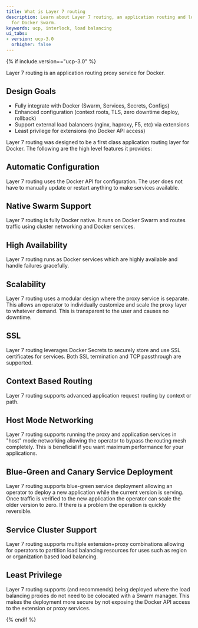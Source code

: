 ```yaml
---
title: What is Layer 7 routing
description: Learn about Layer 7 routing, an application routing and load balancing system
  for Docker Swarm.
keywords: ucp, interlock, load balancing
ui_tabs:
- version: ucp-3.0
  orhigher: false
---
```


{% if include.version=="ucp-3.0" %}

Layer 7 routing is an application routing proxy service for Docker.

## Design Goals

- Fully integrate with Docker (Swarm, Services, Secrets, Configs)
- Enhanced configuration (context roots, TLS, zero downtime deploy, rollback)
- Support external load balancers (nginx, haproxy, F5, etc) via extensions
- Least privilege for extensions (no Docker API access)

Layer 7 routing was designed to be a first class application routing layer for Docker.
The following are the high level features it provides:

## Automatic Configuration
Layer 7 routing uses the Docker API for configuration. The user does not have to manually
update or restart anything to make services available.

## Native Swarm Support
Layer 7 routing is fully Docker native.  It runs on Docker Swarm and routes traffic using
cluster networking and Docker services.

## High Availability
Layer 7 routing runs as Docker services which are highly available and handle failures gracefully.

## Scalability
Layer 7 routing uses a modular design where the proxy service is separate.  This allows an
operator to individually customize and scale the proxy layer to whatever demand.  This is
transparent to the user and causes no downtime.

## SSL
Layer 7 routing leverages Docker Secrets to securely store and use SSL certificates for services.  Both
SSL termination and TCP passthrough are supported.

## Context Based Routing
Layer 7 routing supports advanced application request routing by context or path.

## Host Mode Networking
Layer 7 routing supports running the proxy and application services in "host" mode networking allowing
the operator to bypass the routing mesh completely.  This is beneficial if you want
maximum performance for your applications.

## Blue-Green and Canary Service Deployment
Layer 7 routing supports blue-green service deployment allowing an operator to deploy a new application
while the current version is serving.  Once traffic is verified to the new application the operator
can scale the older version to zero.  If there is a problem the operation is quickly reversible.

## Service Cluster Support
Layer 7 routing supports multiple extension+proxy combinations allowing for operators to partition load
balancing resources for uses such as region or organization based load balancing.

## Least Privilege
Layer 7 routing supports (and recommends) being deployed where the load balancing
proxies do not need to be colocated with a Swarm manager.  This makes the
deployment more secure by not exposing the Docker API access to the extension or proxy services.

{% endif %}
